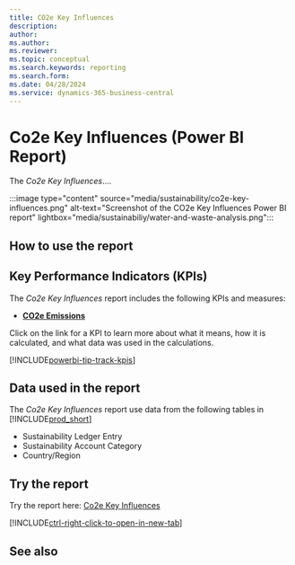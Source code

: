 ```yaml
---
title: CO2e Key Influences
description: 
author: 
ms.author: 
ms.reviewer: 
ms.topic: conceptual
ms.search.keywords: reporting
ms.search.form: 
ms.date: 04/28/2024
ms.service: dynamics-365-business-central
---
```


# Co2e Key Influences (Power BI Report)

The *Co2e Key Influences*....

:::image type="content" source="media/sustainability/co2e-key-influences.png" alt-text="Screenshot of the CO2e Key Influences Power BI report" lightbox="media/sustainabiliy/water-and-waste-analysis.png":::


## How to use the report



## Key Performance Indicators (KPIs)

The *Co2e Key Influences* report includes the following KPIs and measures: 

- [**CO2e Emissions**](sustainability-powerbi-kpis.md#co2e-emissions)


Click on the link for a KPI to learn more about what it means, how it is calculated, and what data was used in the calculations. 

[!INCLUDE[powerbi-tip-track-kpis](includes/powerbi-tip-track-kpis.md)]


## Data used in the report

The *Co2e Key Influences* report use data from the following tables in [!INCLUDE[prod_short](includes/prod_short.md)]

- Sustainability Ledger Entry
- Sustainability Account Category
- Country/Region


## Try the report

Try the report here: [Co2e Key Influences](https://businesscentral.dynamics.com?page=37070)

[!INCLUDE[ctrl-right-click-to-open-in-new-tab](includes/ctrl-right-click-to-open-in-new-tab.md)]

## See also